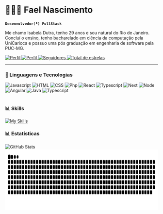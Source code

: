 # 👩🏻‍💻 Fael Nascimento

**`Desenvolvedor(ª) FullStack`**

Me chamo Isabela Dutra, tenho 29 anos e sou natural do Rio de Janeiro. Concluí o ensino, tenho bacharelado em ciência da computação pela UniCarioca e possuo uma pós graduação em engenharia de software pela PUC-MG.
<p align
="left">
    <a href="https://github.com/rafaelrj273"><img
            alt="Perfil"
            title="Github"
            src="https://camo.githubusercontent.com/e58a7cf50b31185bc2f48db50bec00e9e43a9b2f43ad955c6afa5a3346d7e0bc/68747470733a2f2f637573746f6d2d69636f6e2d6261646765732e6865726f6b756170702e636f6d2f62616467652f2d4d792532305265706f732d3239363246463f7374796c653d666f722d7468652d6261646765266c6f676f436f6c6f723d7768697465266c6f676f3d7265706f"/>
            </a>
            <a href="https://www.linkedin.com/in/faelnrj/"><img
            alt="Perfil"
            title="Linkedln"
            src="https://camo.githubusercontent.com/a7f4a173665f384ffb824b5c2be04649c66c7be04755aa5dc23a9238031535f0/68747470733a2f2f696d672e736869656c64732e696f2f62616467652f2d4c696e6b6564496e2d626c75653f6c6f676f3d4c696e6b6564696e266c6f676f436f6c6f723d7768697465267374796c653d666f722d7468652d6261646765"
        />
        </a>
        <a href="https://github.com/rafaelrj273?tab=followers"><img
            alt="Seguidores"
            title="Me siga no GitHub"
            src="https://custom-icon-badges.demolab.com/github/followers/Rafaelrj273?color=236ad3&labelColor=1155ba&style=for-the-badge&logo=github&label=Seguidores&logoColor=white"
        />
        </a>
        <a href="https://github.com/Rafaelrj273?tab=repositories&sort=stargazers"><img
            alt="Total de estrelas"
            title="Total de estrelas GitHub"
            src="https://custom-icon-badges.demolab.com/github/stars/Rafaelrj273?color=55960c&style=for-the-badge&labelColor=488207&logo=star&label=estrelas"
        />
    </a>
    <br>

</p>

---

### 🤖 Linguagens e Tecnologias

<img
            alt="Javascript"
            title="Javascript"
            src="https://camo.githubusercontent.com/29d02b3669d6450d67e043cf5909e740dcb94c1e2306d88ac48b15b4ec55dc65/68747470733a2f2f696d672e736869656c64732e696f2f62616467652f6a6176617363726970742d2532333332333333302e7376673f7374796c653d666f722d7468652d6261646765266c6f676f3d6a617661736372697074266c6f676f436f6c6f723d253233463744463145"
/>
<img
            alt="HTML"
            title="HTML"
            src="https://camo.githubusercontent.com/d4d9d935f85b68223a3514c6a889ea3ed6a77afb5f560c05baa1a1b168077830/68747470733a2f2f696d672e736869656c64732e696f2f62616467652f68746d6c352d2532334533344632362e7376673f7374796c653d666f722d7468652d6261646765266c6f676f3d68746d6c35266c6f676f436f6c6f723d7768697465"
/>
<img
            alt="CSS"
            title="CSS"
            src="https://camo.githubusercontent.com/930c71eac967cc5cec61c0aa08ba3719f9cb68e28cdffa63b28b0a31be1663b4/68747470733a2f2f696d672e736869656c64732e696f2f62616467652f637373332d2532333135373242362e7376673f7374796c653d666f722d7468652d6261646765266c6f676f3d63737333266c6f676f436f6c6f723d7768697465"
/>
<img
            alt="Php"
            title="Php"
            src="https://camo.githubusercontent.com/a7fff07e5cafec1541292e8ded465ab230075fc069fe23317dbb317b3bbaf65d/68747470733a2f2f696d672e736869656c64732e696f2f62616467652f7068702d2532333737374242342e7376673f7374796c653d666f722d7468652d6261646765266c6f676f3d706870266c6f676f436f6c6f723d7768697465"
/>
<img
            alt="React"
            title="React"
            src="https://camo.githubusercontent.com/f93e05694a6f01f2f6a37713a454a942442a5ff2b33083891096a6f7e57842f8/68747470733a2f2f696d672e736869656c64732e696f2f62616467652f72656163742d2532333230323332612e7376673f7374796c653d666f722d7468652d6261646765266c6f676f3d7265616374266c6f676f436f6c6f723d253233363144414642"
/>
<img
            alt="Typescript"
            title="Typescript"
            src="https://camo.githubusercontent.com/d4cfec9550517aa67567e29843e3880ebf50bd7eeceafcd3b82875f17c9f564e/68747470733a2f2f696d672e736869656c64732e696f2f62616467652f747970657363726970742d2532333030374143432e7376673f7374796c653d666f722d7468652d6261646765266c6f676f3d74797065736372697074266c6f676f436f6c6f723d7768697465"
/>
<img
            alt="Next"
            title="Next"
            src="https://camo.githubusercontent.com/d4ff95c6c85e810b4acfe5dbf01bf2b44680cf75945b21a7e5438c87b473f2c6/68747470733a2f2f696d672e736869656c64732e696f2f62616467652f4e6578742d626c61636b3f7374796c653d666f722d7468652d6261646765266c6f676f3d6e6578742e6a73266c6f676f436f6c6f723d7768697465"
/>
<img
            alt="Node"
            title="Node"
            src="https://camo.githubusercontent.com/8477a50d7210f0f3bf15fbe5b44809296b75f2101a2927818599d72c8ea72cef/68747470733a2f2f696d672e736869656c64732e696f2f62616467652f6e6f64652e6a732d3644413535463f7374796c653d666f722d7468652d6261646765266c6f676f3d6e6f64652e6a73266c6f676f436f6c6f723d7768697465"
/>
<img
            alt="Angular"
            title="Angular"
            src="https://camo.githubusercontent.com/c3fae6b332565bc7cd44261dd5d614329fa051dc5ee6fc4073e7c90dc393a934/68747470733a2f2f696d672e736869656c64732e696f2f62616467652f616e67756c61722d2532334444303033312e7376673f7374796c653d666f722d7468652d6261646765266c6f676f3d616e67756c6172266c6f676f436f6c6f723d7768697465"
/>
<img
            alt="Java"
            title="Java"
            src="https://camo.githubusercontent.com/6d9ad4becc2d73ac5cefacc1370a6c37458f272a553046ea5e2b8351ea185747/68747470733a2f2f696d672e736869656c64732e696f2f62616467652f6a6176612d2532334544384230302e7376673f7374796c653d666f722d7468652d6261646765266c6f676f3d6a617661266c6f676f436f6c6f723d7768697465"
        />
<img
            alt="Typescript"
            title="Typescript"
            src="https://camo.githubusercontent.com/b2eac0f505dfd05c25acf8c285b5eb346916090126c8836c6cbf9aeb754eac32/68747470733a2f2f696d672e736869656c64732e696f2f62616467652f7461696c77696e646373732d2532333338423241432e7376673f7374796c653d666f722d7468652d6261646765266c6f676f3d7461696c77696e642d637373266c6f676f436f6c6f723d7768697465"
/>
</a>
<br/>
<br/>

### 📊 Skills

[![My Skills](https://skillicons.dev/icons?i=java,c,py,kotlin,nodejs,aws,gcp,azure,html,js,css,tailwind,react,ts,angular,laravel,php,mysql,postgres,apple,vue,bootstrap,devto,vscode,git,discord,github,linux,windows,flutter&perline=10)](https://skillicons.dev)

### 📊 Estatísticas

<p>
  <img
    align="center"
    alt="GitHub Stats"
      height="200"
      src="https://github-readme-stats.vercel.app/api/top-langs/?username=rafaelrj273&theme=tokyonight&layout=compact&custom_title=Tecnologias&langs_count=9"
  />
  <img 
    align="center"
    height="200"
  src="https://raw.githubusercontent.com/JeremyTremblay2/JeremyTremblay2/output/snake-contribution-grid-dark.svg"
/>
</p>
